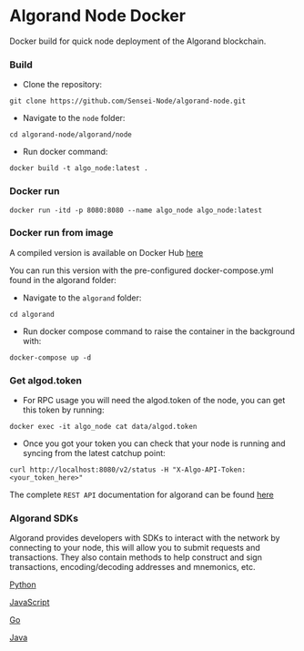 # Algorand Node Docker
Docker build for quick node deployment of the Algorand blockchain.

### Build

- Clone the repository:

```shell
git clone https://github.com/Sensei-Node/algorand-node.git
```

- Navigate to the `node` folder:

```shell
cd algorand-node/algorand/node
```

- Run docker command:

```shell
docker build -t algo_node:latest .
```

### Docker run

```shell
docker run -itd -p 8080:8080 --name algo_node algo_node:latest
```

### Docker run from image

A compiled version is available on Docker Hub [here](https://hub.docker.com/r/senseinode/algorand)

You can run this version with the pre-configured docker-compose.yml found in the algorand folder:

- Navigate to the `algorand` folder:

```shell
cd algorand
```

- Run docker compose command to raise the container in the background with:

```shell
docker-compose up -d
```

### Get algod.token

- For RPC usage you will need the algod.token of the node, you can get this token by running:

```shell
docker exec -it algo_node cat data/algod.token
```

- Once you got your token you can check that your node is running and syncing from the latest catchup point:

```shell
curl http://localhost:8080/v2/status -H "X-Algo-API-Token:<your_token_here>"
```

The complete `REST API` documentation for algorand can be found [here](https://developer.algorand.org/docs/rest-apis/algod/v2/)

### Algorand SDKs

Algorand provides developers with SDKs to interact with the network by connecting to your node, this will allow you to submit requests and transactions. They also contain methods to help construct and sign transactions, encoding/decoding addresses and mnemonics, etc. 

[Python](https://developer.algorand.org/docs/sdks/python/)

[JavaScript](https://developer.algorand.org/docs/sdks/javascript/)

[Go](https://developer.algorand.org/docs/sdks/go/)

[Java](https://developer.algorand.org/docs/sdks/java/)
